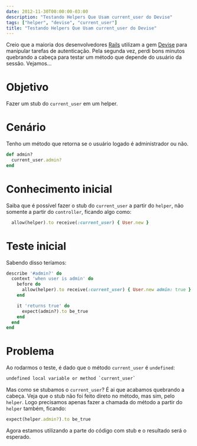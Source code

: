 ```yaml
---
date: 2012-11-30T00:00:00-03:00
description: "Testando Helpers Que Usam current_user do Devise"
tags: ["helper", "devise", "current_user"]
title: "Testando Helpers Que Usam current_user do Devise"
---
```


Creio que a maioria dos desenvolvedores [Rails](https://github.com/rails/rails) utilizam a gem [Devise](https://github.com/plataformatec/devise) para manipular tarefas de autenticação. Pela segunda vez, perdi bons minutos quebrando a cabeça para testar um método que depende do usuário da sessão. Vejamos...

# Objetivo

Fazer um stub do `current_user` em um helper.

# Cenário

Tenho um método que retorna se o usuário logado é administrador ou não.

```rb
def admin?
  current_user.admin?
end
```

# Conhecimento inicial

Saiba que é possível fazer o stub do `current_user` a partir do `helper`, não somente a partir do `controller`, ficando algo como:

```rb
  allow(helper).to receive(:current_user) { User.new }
```

# Teste inicial

Sabendo disso teríamos:

```rb
describe '#admin?' do
  context 'when user is admin' do
    before do
      allow(helper).to receive(:current_user) { User.new admin: true }
    end

    it 'returns true' do
      expect(admin?).to be_true
    end
  end
end
```

# Problema

Ao rodarmos o teste, é dado que o método `current_user` é `undefined`:

```sh
undefined local variable or method `current_user`
```

Mas como se stubamos o `current_user`? É ai que acabamos quebrando a cabeça. Veja que o stub não foi feito direto no método, mas sim, pelo `helper`. Logo precisamos apenas fazer a chamada do método a partir do `helper` também, ficando:

```rb
expect(helper.admin?).to be_true
```

Agora estamos utilizando a parte do código com stub e o resultado será o esperado.
